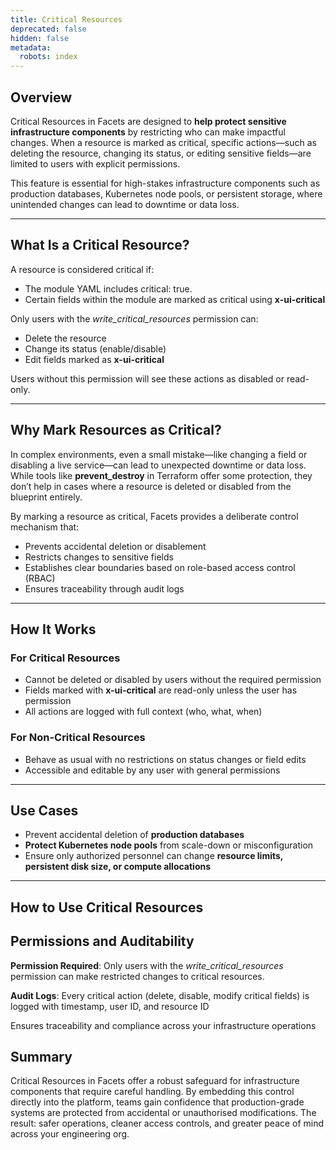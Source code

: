 ```yaml
---
title: Critical Resources
deprecated: false
hidden: false
metadata:
  robots: index
---
```

## Overview

Critical Resources in Facets are designed to **help protect sensitive infrastructure components** by restricting who can make impactful changes. When a resource is marked as critical, specific actions—such as deleting the resource, changing its status, or editing sensitive fields—are limited to users with explicit permissions.

This feature is essential for high-stakes infrastructure components such as production databases, Kubernetes node pools, or persistent storage, where unintended changes can lead to downtime or data loss.

***

## What Is a Critical Resource?

A resource is considered critical if:

* The module YAML includes critical: true.
* Certain fields within the module are marked as critical using **x-ui-critical**

Only users with the *write\_critical\_resources* permission can:

* Delete the resource
* Change its status (enable/disable)
* Edit fields marked as **x-ui-critical**

Users without this permission will see these actions as disabled or read-only.

***

## Why Mark Resources as Critical?

In complex environments, even a small mistake—like changing a field or disabling a live service—can lead to unexpected downtime or data loss. While tools like **prevent\_destroy** in Terraform offer some protection, they don’t help in cases where a resource is deleted or disabled from the blueprint entirely.

By marking a resource as critical, Facets provides a deliberate control mechanism that:

* Prevents accidental deletion or disablement
* Restricts changes to sensitive fields
* Establishes clear boundaries based on role-based access control (RBAC)
* Ensures traceability through audit logs

***

## How It Works

### For Critical Resources

* Cannot be deleted or disabled by users without the required permission
* Fields marked with **x-ui-critical** are read-only unless the user has permission
* All actions are logged with full context (who, what, when)

### For Non-Critical Resources

* Behave as usual with no restrictions on status changes or field edits
* Accessible and editable by any user with general permissions

***

## Use Cases

* Prevent accidental deletion of **production databases**
* **Protect Kubernetes node pools** from scale-down or misconfiguration
* Ensure only authorized personnel can change **resource limits, persistent disk size, or compute allocations**

***

## How to Use Critical Resources

<Embed typeOfEmbed="jsfiddle" url="https://app.storylane.io/demo/idsplwjfzypk" html="%3Ciframe%20class%3D%22embedly-embed%22%20src%3D%22%2F%2Fcdn.embedly.com%2Fwidgets%2Fmedia.html%3Fsrc%3Dhttps%253A%252F%252Fapp.storylane.io%252Fdemo%252Fidsplwjfzypk%26display_name%3DStorylane%26url%3Dhttps%253A%252F%252Fapp.storylane.io%252Fdemo%252Fidsplwjfzypk%26image%3Dhttps%253A%252F%252Fapp-pages.storylane.io%252Fcompany%252Fcompany_8c4ce947-95e7-4f47-ab9c-89edf23fd0e3%252Fproject%252Fproject_b6aade33-8526-47d6-80b1-4968122008aa%252Fpreview.gif%26type%3Dtext%252Fhtml%26schema%3Dstorylane%22%20width%3D%22750%22%20height%3D%22449%22%20scrolling%3D%22no%22%20title%3D%22Storylane%20embed%22%20frameborder%3D%220%22%20allow%3D%22autoplay%3B%20fullscreen%3B%20encrypted-media%3B%20picture-in-picture%3B%22%20allowfullscreen%3D%22true%22%3E%3C%2Fiframe%3E" href="https://app.storylane.io/demo/idsplwjfzypk" providerUrl="https://www.storylane.io" providerName="Storylane" />

## Permissions and Auditability

**Permission Required**: Only users with the *write\_critical\_resources* permission can make restricted changes to critical resources.

**Audit Logs**: Every critical action (delete, disable, modify critical fields) is logged with timestamp, user ID, and resource ID

Ensures traceability and compliance across your infrastructure operations

## Summary

Critical Resources in Facets offer a robust safeguard for infrastructure components that require careful handling. By embedding this control directly into the platform, teams gain confidence that production-grade systems are protected from accidental or unauthorised modifications. The result: safer operations, cleaner access controls, and greater peace of mind across your engineering org.